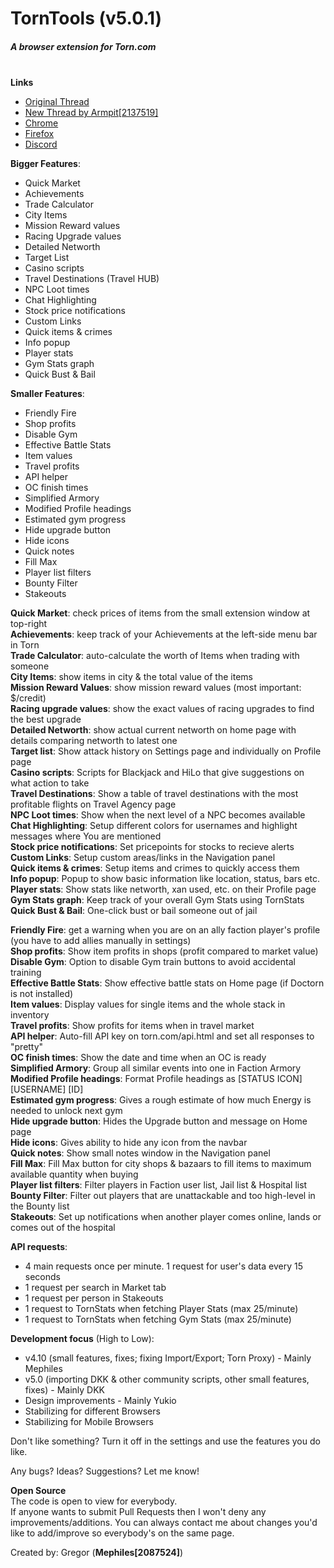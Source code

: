 # TornTools (v5.0.1)  
##### A browser extension for Torn.com
&nbsp;  
**Links**  
  - [Original Thread](https://www.torn.com/forums.php#/p=threads&f=67&t=16054539&b=0&a=0&start=0&to=19000313)  
  - [New Thread by Armpit[2137519]](https://www.torn.com/forums.php#/p=threads&f=67&t=16170566&b=0&a=0)  
  - [Chrome](https://chrome.google.com/webstore/detail/torn-tools/hjpaapdjcgbmeikfnahipphknonhlhib)  
  - [Firefox](https://addons.mozilla.org/en-US/firefox/addon/torn-tools/)  
  - [Discord](https://discord.gg/ukyK6f6)  

**Bigger Features**:  
  - Quick Market  
  - Achievements  
  - Trade Calculator  
  - City Items  
  - Mission Reward values  
  - Racing Upgrade values  
  - Detailed Networth  
  - Target List  
  - Casino scripts  
  - Travel Destinations (Travel HUB)  
  - NPC Loot times  
  - Chat Highlighting  
  - Stock price notifications  
  - Custom Links  
  - Quick items & crimes  
  - Info popup  
  - Player stats  
  - Gym Stats graph  
  - Quick Bust & Bail  

**Smaller Features**:  
  - Friendly Fire  
  - Shop profits  
  - Disable Gym  
  - Effective Battle Stats  
  - Item values  
  - Travel profits  
  - API helper  
  - OC finish times  
  - Simplified Armory  
  - Modified Profile headings  
  - Estimated gym progress  
  - Hide upgrade button  
  - Hide icons
  - Quick notes  
  - Fill Max  
  - Player list filters  
  - Bounty Filter  
  - Stakeouts  
  
**Quick Market**: check prices of items from the small extension window at top-right  
**Achievements**: keep track of your Achievements at the left-side menu bar in Torn  
**Trade Calculator**: auto-calculate the worth of Items when trading with someone  
**City Items**: show items in city & the total value of the items  
**Mission Reward Values**: show mission reward values (most important: $/credit)  
**Racing upgrade values**: show the exact values of racing upgrades to find the best upgrade  
**Detailed Networth**: show actual current networth on home page with details comparing networth to latest one  
**Target list**: Show attack history on Settings page and individually on Profile page  
**Casino scripts**: Scripts for Blackjack and HiLo that give suggestions on what action to take  
**Travel Destinations**: Show a table of travel destinations with the most profitable flights on Travel Agency page  
**NPC Loot times**: Show when the next level of a NPC becomes available  
**Chat Highlighting**: Setup different colors for usernames and highlight messages where You are mentioned  
**Stock price notifications**: Set pricepoints for stocks to recieve alerts  
**Custom Links**: Setup custom areas/links in the Navigation panel  
**Quick items & crimes**: Setup items and crimes to quickly access them  
**Info popup**: Popup to show basic information like location, status, bars etc.  
**Player stats**: Show stats like networth, xan used, etc. on their Profile page  
**Gym Stats graph**: Keep track of your overall Gym Stats using TornStats  
**Quick Bust & Bail**: One-click bust or bail someone out of jail  

**Friendly Fire**: get a warning when you are on an ally faction player's profile (you have to add allies manually in settings)  
**Shop profits**: Show item profits in shops (profit compared to market value)  
**Disable Gym**: Option to disable Gym train buttons to avoid accidental training  
**Effective Battle Stats**: Show effective battle stats on Home page (if Doctorn is not installed)  
**Item values**: Display values for single items and the whole stack in inventory  
**Travel profits**: Show profits for items when in travel market  
**API helper**: Auto-fill API key on torn.com/api.html and set all responses to "pretty"  
**OC finish times**: Show the date and time when an OC is ready  
**Simplified Armory**: Group all similar events into one in Faction Armory  
**Modified Profile headings**: Format Profile headings as [STATUS ICON] [USERNAME] [ID]  
**Estimated gym progress**: Gives a rough estimate of how much Energy is needed to unlock next gym  
**Hide upgrade button**: Hides the Upgrade button and message on Home page  
**Hide icons**: Gives ability to hide any icon from the navbar  
**Quick notes**: Show small notes window in the Navigation panel  
**Fill Max**: Fill Max button for city shops & bazaars to fill items to maximum available quantity when buying  
**Player list filters**: Filter players in Faction user list, Jail list & Hospital list  
**Bounty Filter**: Filter out players that are unattackable and too high-level in the Bounty list  
**Stakeouts**: Set up notifications when another player comes online, lands or comes out of the hospital  


**API requests**:   
  - 4 main requests once per minute. 1 request for user's data every 15 seconds    
  - 1 request per search in Market tab  
  - 1 request per person in Stakeouts  
  - 1 request to TornStats when fetching Player Stats (max 25/minute)  
  - 1 request to TornStats when fetching Gym Stats (max 25/minute)  

**Development focus** (High to Low):
  - v4.10 (small features, fixes; fixing Import/Export; Torn Proxy) - Mainly Mephiles  
  - v5.0 (importing DKK & other community scripts, other small features, fixes) - Mainly DKK  
  - Design improvements - Mainly Yukio  
  - Stabilizing for different Browsers  
  - Stabilizing for Mobile Browsers  
  
Don't like something? Turn it off in the settings and use the features you do like.  

Any bugs? Ideas? Suggestions? Let me know!  

**Open Source**  
The code is open to view for everybody.  
If anyone wants to submit Pull Requests then I won't deny any improvements/additions. You can always contact me about changes you'd like to add/improve so everybody's on the same page.  

Created by: Gregor (**Mephiles[2087524]**)
